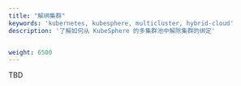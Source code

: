 ```yaml
---
title: "解绑集群"
keywords: 'kubernetes, kubesphere, multicluster, hybrid-cloud'
description: '了解如何从 KubeSphere 的多集群池中解除集群的绑定'


weight: 6500
---
```


TBD
